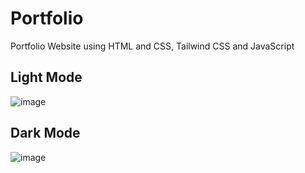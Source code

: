 # Portfolio
Portfolio Website using HTML and CSS, Tailwind CSS and JavaScript

## Light Mode

![image](https://github.com/BrandonBlkk/Portfolio/assets/141344965/d7bdb425-2f54-4dd6-945e-a54a0699b327)

## Dark Mode

![image](https://github.com/BrandonBlkk/Portfolio/assets/141344965/4c37dcdf-fd07-490b-b859-7d4bb2b5783f)
